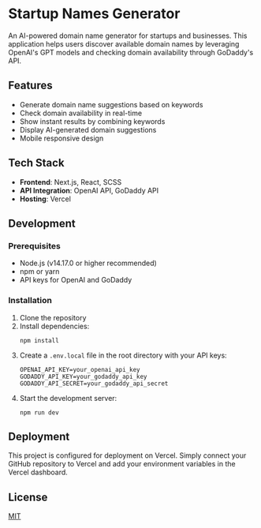 # Startup Names Generator

An AI-powered domain name generator for startups and businesses. This application helps users discover available domain names by leveraging OpenAI's GPT models and checking domain availability through GoDaddy's API.

## Features

- Generate domain name suggestions based on keywords
- Check domain availability in real-time
- Show instant results by combining keywords
- Display AI-generated domain suggestions
- Mobile responsive design

## Tech Stack

- **Frontend**: Next.js, React, SCSS
- **API Integration**: OpenAI API, GoDaddy API
- **Hosting**: Vercel

## Development

### Prerequisites

- Node.js (v14.17.0 or higher recommended)
- npm or yarn
- API keys for OpenAI and GoDaddy

### Installation

1. Clone the repository
2. Install dependencies:
   ```
   npm install
   ```
3. Create a `.env.local` file in the root directory with your API keys:
   ```
   OPENAI_API_KEY=your_openai_api_key
   GODADDY_API_KEY=your_godaddy_api_key
   GODADDY_API_SECRET=your_godaddy_api_secret
   ```
4. Start the development server:
   ```
   npm run dev
   ```

## Deployment

This project is configured for deployment on Vercel. Simply connect your GitHub repository to Vercel and add your environment variables in the Vercel dashboard.

## License

[MIT](LICENSE)